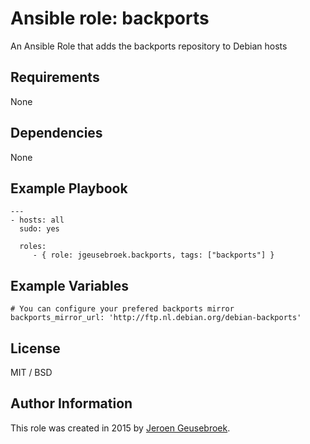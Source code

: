 # Ansible role: backports

An Ansible Role that adds the backports repository to Debian hosts

## Requirements

None

## Dependencies

None

## Example Playbook

    ---
    - hosts: all
      sudo: yes

      roles:
         - { role: jgeusebroek.backports, tags: ["backports"] }

## Example Variables

    # You can configure your prefered backports mirror
    backports_mirror_url: 'http://ftp.nl.debian.org/debian-backports'

## License

MIT / BSD

## Author Information

This role was created in 2015 by [Jeroen Geusebroek](http://jeroengeusebroek.nl/).